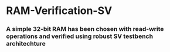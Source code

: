 # RAM-Verification-SV
### A simple 32-bit RAM has been chosen with read-write operations and verified using robust SV testbench architechture
<br>
